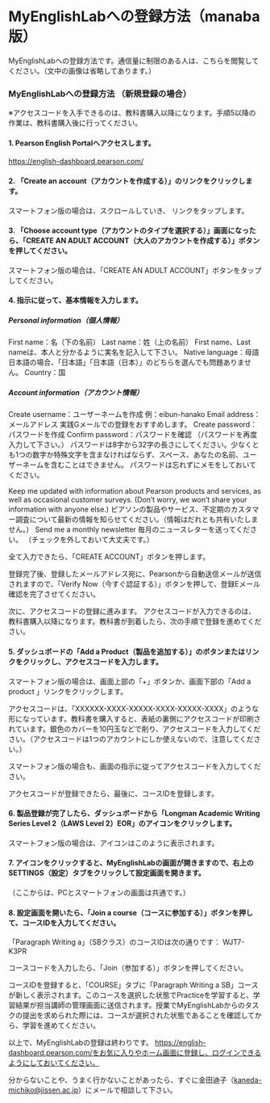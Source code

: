 # MyEnglishLabへの登録方法（manaba版）
MyEnglishLabへの登録方法です。通信量に制限のある人は、こちらを閲覧してください。（文中の画像は省略してあります。）


### MyEnglishLabへの登録方法 （新規登録の場合）
※アクセスコードを入手できるのは、教科書購入以降になります。手順5以降の作業は、教科書購入後に行ってください。

#### 1. Pearson English Portalへアクセスします。
https://english-dashboard.pearson.com/ 

#### 2. 「Create an account（アカウントを作成する）」のリンクをクリックします。

スマートフォン版の場合は、スクロールしていき、 リンクをタップします。

#### 3. 「Choose account type（アカウントのタイプを選択する）」画面になったら、「CREATE AN ADULT ACCOUNT（大人のアカウントを作成する）」ボタンを押してください。

スマートフォン版の場合は、「CREATE AN ADULT ACCOUNT」ボタンをタップしてください。

#### 4. 指示に従って、基本情報を入力します。

##### Personal information（個人情報）
First name：名（下の名前）
Last name：姓（上の名前）
First name、Last nameは、本人と分かるように実名を記入して下さい。
Native language：母語
日本語の場合、「日本語」「日本語（日本）」のどちらを選んでも問題ありません。
Country：国

##### Account information（アカウント情報）
Create username：ユーザーネームを作成
例：eibun-hanako
Email address：メールアドレス
実践Gメールでの登録をおすすめします。
Create password：パスワードを作成
Confirm password：パスワードを確認 （パスワードを再度入力して下さい。）
パスワードは8字から32字の長さにしてください。少なくとも1つの数字か特殊文字を含まなければならず、スペース、あなたの名前、ユーザーネームを含むことはできません。
パスワードは忘れずにメモをしておいてください。

Keep me updated with information about Pearson products and services, as well as occasional customer surveys. (Don’t worry, we won’t share your information with anyone else.)
ピアソンの製品やサービス、不定期のカスタマー調査について最新の情報を知らせてください。（情報はだれとも共有いたしません。）
Send me a monthly newsletter 毎月のニュースレターを送ってください。
（チェックを外しておいて大丈夫です。）

全て入力できたら、「CREATE ACCOUNT」ボタンを押します。

登録完了後、登録したメールアドレス宛に、Pearsonから自動送信メールが送信されますので、「Verify Now（今すぐ認証する）」ボタンを押して、登録Eメール確認を完了させてください。

次に、アクセスコードの登録に進みます。
アクセスコードが入力できるのは、教科書購入以降になります。教科書が到着したら、次の手順で登録を進めてください。

#### 5. ダッシュボードの「Add a Product（製品を追加する）」のボタンまたはリンクをクリックし、アクセスコードを入力します。
スマートフォン版の場合は、画面上部の「+」ボタンか、画面下部の「Add a product 」リンクをクリックします。

アクセスコードは、「XXXXXX-XXXX-XXXXX-XXXX-XXXXX-XXXX」のような形になっています。教科書を購入すると、表紙の裏側にアクセスコードが印刷されています。銀色のカバーを10円玉などで削り、アクセスコードを入力してください。（アクセスコードは1つのアカウントにしか使えないので、注意してください。）

スマートフォン版の場合も、画面の指示に従ってアクセスコードを入力してください。

アクセスコードが登録できたら、最後に、コースIDを登録します。

#### 6. 製品登録が完了したら、ダッシュボードから「Longman Academic Writing Series Level 2（LAWS Level 2）EOR」のアイコンをクリックします。

スマートフォン版の場合は、アイコンはこのように表示されます。

#### 7. アイコンをクリックすると、MyEnglishLabの画面が開きますので、右上のSETTINGS（設定）タブをクリックして設定画面を開きます。
（ここからは、PCとスマートフォンの画面は共通です。）

#### 8. 設定画面を開いたら、「Join a course（コースに参加する）」ボタンを押して、コースIDを入力してください。
「Paragraph Writing a」（SBクラス）のコースIDは次の通りです： WJT7-K3PR

コースコードを入力したら、「Join（参加する）」ボタンを押してください。

コースIDを登録すると、「COURSE」タブに「Paragraph Writing a SB」コースが新しく表示されます。このコースを選択した状態でPracticeを学習すると、学習結果が担当講師の管理画面に送信されます。授業でMyEnglishLabからのタスクの提出を求められた際には、コースが選択された状態であることを確認してから、学習を進めてください。

以上で、MyEnglishLabの登録は終わりです。
https://english-dashboard.pearson.com/をお気に入りやホーム画面に登録し、ログインできるようにしておいてください。

分からないことや、うまく行かないことがあったら、すぐに金田迪子（kaneda-michiko@jissen.ac.jp）にメールで相談して下さい。
